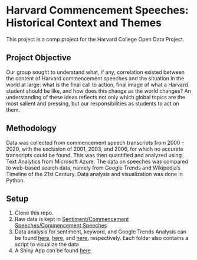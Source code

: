 # Harvard Commencement Speeches: Historical Context and Themes
This project is a comp project for the Harvard College Open Data Project.

## Project Objective
Our group sought to understand what, if any, correlation existed between the content of Harvard commencement speeches and the situation in the world at large: what is the final call to action, final image of what a Harvard student should be like, and how does this change as the world changes?  An understanding of these ideas reflects not only which global topics are the most salient and pressing, but our responsibilities as students to act on them. 

## Methodology
Data was collected from commencement speech transcripts from 2000 - 2020, with the exclusion of 2001, 2003, and 2006, for which no accurate transcripts could be found. This was then quantified and analyzed using Text Analytics from Microsoft Azure. The data on speeches was compared to web-based search data, namely from Google Trends and Wikipedia’s Timeline of the 21st Century. Data analysis and visualization was done in Python.

## Setup
1. Clone this repo.
2. Raw data is kept in [Sentiment/Commencement Speeches/Commencement Speeches](https://github.com/jye-1243/HODP-Commencement-Speeches-Project/tree/master/Sentiment/Commencement%20Speeches/Commencement%20Speeches)
3. Data analysis for sentiment, keyword, and Google Trends Analysis can be found [here](https://github.com/jye-1243/HODP-Commencement-Speeches-Project/tree/master/Sentiment), [here](https://github.com/jye-1243/HODP-Commencement-Speeches-Project/tree/master/Key%20Phrase%20Data), and [here](https://github.com/jye-1243/HODP-Commencement-Speeches-Project/tree/master/Correlations), respectively. Each folder also contains a script to visualize the data
4. A Shiny App can be found [here](https://github.com/Someone-1243/HODP-Commencement-Speeches-Project/tree/master/Shiny-Web-App). 
